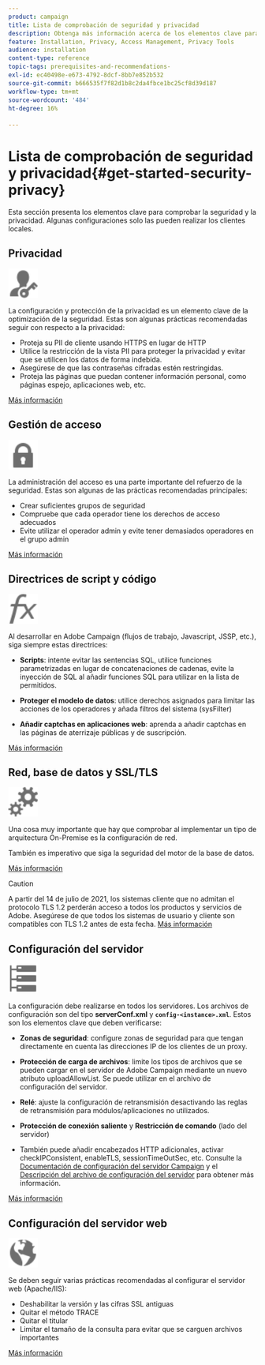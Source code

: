 ```yaml
---
product: campaign
title: Lista de comprobación de seguridad y privacidad
description: Obtenga más información acerca de los elementos clave para comprobar la seguridad y la privacidad
feature: Installation, Privacy, Access Management, Privacy Tools
audience: installation
content-type: reference
topic-tags: prerequisites-and-recommendations-
exl-id: ec40498e-e673-4792-8dcf-8bb7e852b532
source-git-commit: b666535f7f82d1b8c2da4fbce1bc25cf8d39d187
workflow-type: tm+mt
source-wordcount: '484'
ht-degree: 16%

---
```


# Lista de comprobación de seguridad y privacidad{#get-started-security-privacy}



Esta sección presenta los elementos clave para comprobar la seguridad y la privacidad. Algunas configuraciones solo las pueden realizar los clientes locales.

## Privacidad

<img src="assets/do-not-localize/icon_privacy.svg" width="60px">

La configuración y protección de la privacidad es un elemento clave de la optimización de la seguridad. Estas son algunas prácticas recomendadas seguir con respecto a la privacidad:

* Proteja su PII de cliente usando HTTPS en lugar de HTTP
* Utilice la restricción de la vista PII para proteger la privacidad y evitar que se utilicen los datos de forma indebida.
* Asegúrese de que las contraseñas cifradas estén restringidas.
* Proteja las páginas que puedan contener información personal, como páginas espejo, aplicaciones web, etc.

[Más información](../../installation/using/privacy.md)

## Gestión de acceso

<img src="assets/do-not-localize/icon_access.svg" width="60px">

La administración del acceso es una parte importante del refuerzo de la seguridad. Estas son algunas de las prácticas recomendadas principales:

* Crear suficientes grupos de seguridad
* Compruebe que cada operador tiene los derechos de acceso adecuados
* Evite utilizar el operador admin y evite tener demasiados operadores en el grupo admin

[Más información](../../installation/using/access-management.md)

## Directrices de script y código

<img src="assets/do-not-localize/icon_scripting.svg" width="60px">

Al desarrollar en Adobe Campaign (flujos de trabajo, Javascript, JSSP, etc.), siga siempre estas directrices:

* **Scripts**: intente evitar las sentencias SQL, utilice funciones parametrizadas en lugar de concatenaciones de cadenas, evite la inyección de SQL al añadir funciones SQL para utilizar en la lista de permitidos.

* **Proteger el modelo de datos**: utilice derechos asignados para limitar las acciones de los operadores y añada filtros del sistema (sysFilter)

* **Añadir captchas en aplicaciones web**: aprenda a añadir captchas en las páginas de aterrizaje públicas y de suscripción.

[Más información](../../installation/using/scripting-coding-guidelines.md)

## Red, base de datos y SSL/TLS

<img src="assets/do-not-localize/icon_network.svg" width="60px">

Una cosa muy importante que hay que comprobar al implementar un tipo de arquitectura On-Premise es la configuración de red.

También es imperativo que siga la seguridad del motor de la base de datos.

[Más información](../../installation/using/network-database.md)

>[!CAUTION]
>
>A partir del 14 de julio de 2021, los sistemas cliente que no admitan el protocolo TLS 1.2 perderán acceso a todos los productos y servicios de Adobe. Asegúrese de que todos los sistemas de usuario y cliente son compatibles con TLS 1.2 antes de esta fecha. [Más información](https://helpx.adobe.com/x-productkb/multi/eol-tls-support.html)

## Configuración del servidor

<img src="assets/do-not-localize/icon_server.svg" width="60px">

La configuración debe realizarse en todos los servidores. Los archivos de configuración son del tipo **serverConf.xml** y **`config-<instance>.xml`**. Estos son los elementos clave que deben verificarse:

* **Zonas de seguridad**: configure zonas de seguridad para que tengan directamente en cuenta las direcciones IP de los clientes de un proxy.

* **Protección de carga de archivos**: limite los tipos de archivos que se pueden cargar en el servidor de Adobe Campaign mediante un nuevo atributo uploadAllowList. Se puede utilizar en el archivo de configuración del servidor.

* **Relé**: ajuste la configuración de retransmisión desactivando las reglas de retransmisión para módulos/aplicaciones no utilizados.

* **Protección de conexión saliente** y **Restricción de comando** (lado del servidor)

* También puede añadir encabezados HTTP adicionales, activar checkIPConsistent, enableTLS, sessionTimeOutSec, etc. Consulte la [Documentación de configuración del servidor Campaign](../../installation/using/configuring-campaign-server.md) y el [Descripción del archivo de configuración del servidor](../../installation/using/the-server-configuration-file.md) para obtener más información.

[Más información](../../installation/using/server-configuration.md)

## Configuración del servidor web

<img src="assets/do-not-localize/icon_web.svg" width="60px">

Se deben seguir varias prácticas recomendadas al configurar el servidor web (Apache/IIS):

* Deshabilitar la versión y las cifras SSL antiguas
* Quitar el método TRACE
* Quitar el titular
* Limitar el tamaño de la consulta para evitar que se carguen archivos importantes

[Más información](../../installation/using/web-server-configuration.md)
